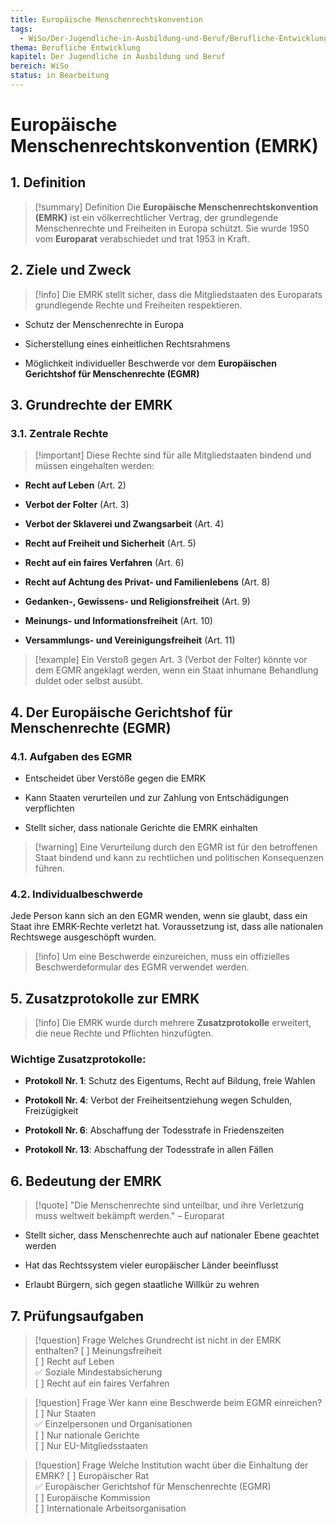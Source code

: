 ```yaml
---
title: Europäische Menschenrechtskonvention
tags:
  - WiSo/Der-Jugendliche-in-Ausbildung-und-Beruf/Berufliche-Entwicklung
thema: Berufliche Entwicklung
kapitel: Der Jugendliche in Ausbildung und Beruf
bereich: WiSo
status: in Bearbeitung
---
```

# Europäische Menschenrechtskonvention (EMRK)

## 1. Definition

> [!summary] Definition 
> Die **Europäische Menschenrechtskonvention (EMRK)** ist ein völkerrechtlicher Vertrag, der grundlegende Menschenrechte und Freiheiten in Europa schützt. Sie wurde 1950 vom **Europarat** verabschiedet und trat 1953 in Kraft.

## 2. Ziele und Zweck

> [!info] Die EMRK stellt sicher, dass die Mitgliedstaaten des Europarats grundlegende Rechte und Freiheiten respektieren.

- Schutz der Menschenrechte in Europa
    
- Sicherstellung eines einheitlichen Rechtsrahmens
    
- Möglichkeit individueller Beschwerde vor dem **Europäischen Gerichtshof für Menschenrechte (EGMR)**
    

## 3. Grundrechte der EMRK

### 3.1. Zentrale Rechte

> [!important] Diese Rechte sind für alle Mitgliedstaaten bindend und müssen eingehalten werden:

- **Recht auf Leben** (Art. 2)
    
- **Verbot der Folter** (Art. 3)
    
- **Verbot der Sklaverei und Zwangsarbeit** (Art. 4)
    
- **Recht auf Freiheit und Sicherheit** (Art. 5)
    
- **Recht auf ein faires Verfahren** (Art. 6)
    
- **Recht auf Achtung des Privat- und Familienlebens** (Art. 8)
    
- **Gedanken-, Gewissens- und Religionsfreiheit** (Art. 9)
    
- **Meinungs- und Informationsfreiheit** (Art. 10)
    
- **Versammlungs- und Vereinigungsfreiheit** (Art. 11)
    

> [!example] Ein Verstoß gegen Art. 3 (Verbot der Folter) könnte vor dem EGMR angeklagt werden, wenn ein Staat inhumane Behandlung duldet oder selbst ausübt.

## 4. Der Europäische Gerichtshof für Menschenrechte (EGMR)

### 4.1. Aufgaben des EGMR

- Entscheidet über Verstöße gegen die EMRK
    
- Kann Staaten verurteilen und zur Zahlung von Entschädigungen verpflichten
    
- Stellt sicher, dass nationale Gerichte die EMRK einhalten
    

> [!warning] Eine Verurteilung durch den EGMR ist für den betroffenen Staat bindend und kann zu rechtlichen und politischen Konsequenzen führen.

### 4.2. Individualbeschwerde

Jede Person kann sich an den EGMR wenden, wenn sie glaubt, dass ein Staat ihre EMRK-Rechte verletzt hat. Voraussetzung ist, dass alle nationalen Rechtswege ausgeschöpft wurden.

> [!info] Um eine Beschwerde einzureichen, muss ein offizielles Beschwerdeformular des EGMR verwendet werden.

## 5. Zusatzprotokolle zur EMRK

> [!info] Die EMRK wurde durch mehrere **Zusatzprotokolle** erweitert, die neue Rechte und Pflichten hinzufügten.

### Wichtige Zusatzprotokolle:

- **Protokoll Nr. 1**: Schutz des Eigentums, Recht auf Bildung, freie Wahlen
    
- **Protokoll Nr. 4**: Verbot der Freiheitsentziehung wegen Schulden, Freizügigkeit
    
- **Protokoll Nr. 6**: Abschaffung der Todesstrafe in Friedenszeiten
    
- **Protokoll Nr. 13**: Abschaffung der Todesstrafe in allen Fällen
    

## 6. Bedeutung der EMRK

> [!quote] "Die Menschenrechte sind unteilbar, und ihre Verletzung muss weltweit bekämpft werden." – Europarat

- Stellt sicher, dass Menschenrechte auch auf nationaler Ebene geachtet werden
    
- Hat das Rechtssystem vieler europäischer Länder beeinflusst
    
- Erlaubt Bürgern, sich gegen staatliche Willkür zu wehren
    

## 7. Prüfungsaufgaben

> [!question]  Frage
> Welches Grundrecht ist nicht in der EMRK enthalten? [ ] Meinungsfreiheit  
> [ ] Recht auf Leben  
> ✅ Soziale Mindestabsicherung  
> [ ] Recht auf ein faires Verfahren

> [!question]  Frage
> Wer kann eine Beschwerde beim EGMR einreichen? [ ] Nur Staaten  
> ✅ Einzelpersonen und Organisationen  
> [ ] Nur nationale Gerichte  
> [ ] Nur EU-Mitgliedsstaaten

> [!question]  Frage
> Welche Institution wacht über die Einhaltung der EMRK? [ ] Europäischer Rat  
> ✅ Europäischer Gerichtshof für Menschenrechte (EGMR)  
> [ ] Europäische Kommission  
> [ ] Internationale Arbeitsorganisation

